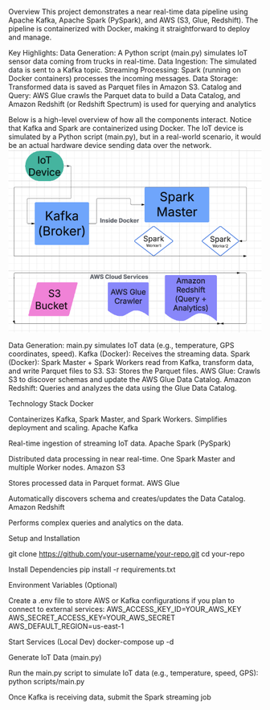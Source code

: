 Overview
This project demonstrates a near real-time data pipeline using Apache Kafka, Apache Spark (PySpark), and AWS (S3, Glue, Redshift). The pipeline is containerized with Docker, making it straightforward to deploy and manage.

Key Highlights:
Data Generation: A Python script (main.py) simulates IoT sensor data coming from trucks in real-time.
Data Ingestion: The simulated data is sent to a Kafka topic.
Streaming Processing: Spark (running on Docker containers) processes the incoming messages.
Data Storage: Transformed data is saved as Parquet files in Amazon S3.
Catalog and Query: AWS Glue crawls the Parquet data to build a Data Catalog, and Amazon Redshift (or Redshift Spectrum) is used for querying and analytics


Below is a high-level overview of how all the components interact. Notice that Kafka and Spark are containerized using Docker. The IoT device is simulated by a Python script (main.py), but in a real-world scenario, it would be an actual hardware device sending data over the network.
![Alt text for the image](./images/architecture.png "Optional Title")


Data Generation: main.py simulates IoT data (e.g., temperature, GPS coordinates, speed).
Kafka (Docker): Receives the streaming data.
Spark (Docker): Spark Master + Spark Workers read from Kafka, transform data, and write Parquet files to S3.
S3: Stores the Parquet files.
AWS Glue: Crawls S3 to discover schemas and update the AWS Glue Data Catalog.
Amazon Redshift: Queries and analyzes the data using the Glue Data Catalog.


Technology Stack
Docker

Containerizes Kafka, Spark Master, and Spark Workers.
Simplifies deployment and scaling.
Apache Kafka

Real-time ingestion of streaming IoT data.
Apache Spark (PySpark)

Distributed data processing in near real-time.
One Spark Master and multiple Worker nodes.
Amazon S3

Stores processed data in Parquet format.
AWS Glue

Automatically discovers schema and creates/updates the Data Catalog.
Amazon Redshift

Performs complex queries and analytics on the data.


Setup and Installation

git clone https://github.com/your-username/your-repo.git
cd your-repo


Install Dependencies
pip install -r requirements.txt


Environment Variables (Optional)

Create a .env file to store AWS or Kafka configurations if you plan to connect to external services:
AWS_ACCESS_KEY_ID=YOUR_AWS_KEY
AWS_SECRET_ACCESS_KEY=YOUR_AWS_SECRET
AWS_DEFAULT_REGION=us-east-1

Start Services (Local Dev)
docker-compose up -d

Generate IoT Data (main.py)

Run the main.py script to simulate IoT data (e.g., temperature, speed, GPS):
python scripts/main.py

Once Kafka is receiving data, submit the Spark streaming job